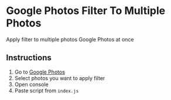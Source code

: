 # Google Photos Filter To Multiple Photos
Apply filter to multiple photos Google Photos at once

## Instructions
1. Go to [Google Photos](https://photos.google.com)
2. Select photos you want to apply filter
3. Open console
4. Paste script from `index.js`
